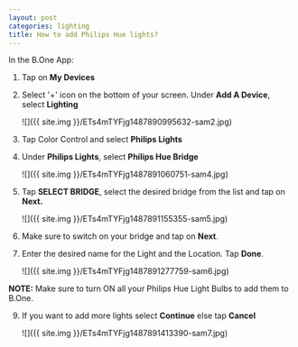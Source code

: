 ```yaml
---
layout: post
categories: lighting
title: How to add Philips Hue lights?
---
```


In the B.One App:

1. Tap on **My Devices**

2. Select '+' icon on the bottom of your screen. Under **Add A Device**, select **Lighting**

    ![]({{ site.img }}/ETs4mTYFjg1487890995632-sam2.jpg)

4. Tap Color Control and select **Philips Lights**

5. Under **Philips Lights**, select **Philips Hue Bridge**

    ![]({{ site.img }}/ETs4mTYFjg1487891060751-sam4.jpg)

6. Tap **SELECT BRIDGE**, select the desired bridge from the list and tap on **Next.**

    ![]({{ site.img }}/ETs4mTYFjg1487891155355-sam5.jpg)

7. Make sure to switch on your bridge and tap on **Next**.

8. Enter the desired name for the Light and the Location. Tap **Done**.

    ![]({{ site.img }}/ETs4mTYFjg1487891277759-sam6.jpg)

**NOTE:** Make sure to turn ON all your Philips Hue Light Bulbs to add them to B.One.

9. If you want to add more lights select **Continue** else tap **Cancel**

    ![]({{ site.img }}/ETs4mTYFjg1487891413390-sam7.jpg)